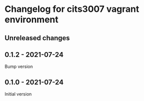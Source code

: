 # Changelog for cits3007 vagrant environment

## Unreleased changes

## 0.1.2 - 2021-07-24

Bump version

## 0.1.0 - 2021-07-24

Initial version
